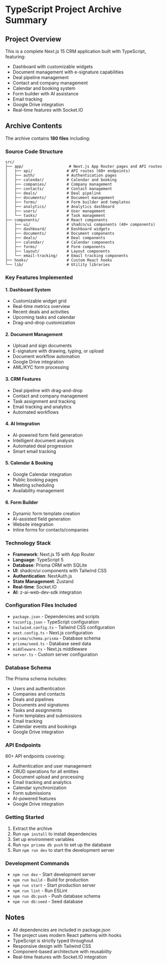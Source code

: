 # TypeScript Project Archive Summary

## Project Overview
This is a complete Next.js 15 CRM application built with TypeScript, featuring:
- Dashboard with customizable widgets
- Document management with e-signature capabilities
- Deal pipeline management
- Contact and company management
- Calendar and booking system
- Form builder with AI assistance
- Email tracking
- Google Drive integration
- Real-time features with Socket.IO

## Archive Contents
The archive contains **180 files** including:

### Source Code Structure
```
src/
├── app/                    # Next.js App Router pages and API routes
│   ├── api/               # API routes (60+ endpoints)
│   ├── auth/              # Authentication pages
│   ├── calendar/          # Calendar and booking
│   ├── companies/         # Company management
│   ├── contacts/          # Contact management
│   ├── deals/             # Deal pipeline
│   ├── documents/         # Document management
│   ├── forms/             # Form builder and templates
│   ├── analytics/         # Analytics dashboard
│   ├── users/             # User management
│   └── tasks/             # Task management
├── components/            # React components
│   ├── ui/                # shadcn/ui components (40+ components)
│   ├── dashboard/         # Dashboard widgets
│   ├── documents/         # Document components
│   ├── deals/             # Deal components
│   ├── calendar/          # Calendar components
│   ├── forms/             # Form components
│   ├── layout/            # Layout components
│   └── email-tracking/    # Email tracking components
├── hooks/                 # Custom React hooks
└── lib/                   # Utility libraries
```

### Key Features Implemented

#### 1. **Dashboard System**
- Customizable widget grid
- Real-time metrics overview
- Recent deals and activities
- Upcoming tasks and calendar
- Drag-and-drop customization

#### 2. **Document Management**
- Upload and sign documents
- E-signature with drawing, typing, or upload
- Document workflow automation
- Google Drive integration
- AML/KYC form processing

#### 3. **CRM Features**
- Deal pipeline with drag-and-drop
- Contact and company management
- Task assignment and tracking
- Email tracking and analytics
- Automated workflows

#### 4. **AI Integration**
- AI-powered form field generation
- Intelligent document analysis
- Automated deal progression
- Smart email tracking

#### 5. **Calendar & Booking**
- Google Calendar integration
- Public booking pages
- Meeting scheduling
- Availability management

#### 6. **Form Builder**
- Dynamic form template creation
- AI-assisted field generation
- Website integration
- Inline forms for contacts/companies

### Technology Stack
- **Framework**: Next.js 15 with App Router
- **Language**: TypeScript 5
- **Database**: Prisma ORM with SQLite
- **UI**: shadcn/ui components with Tailwind CSS
- **Authentication**: NextAuth.js
- **State Management**: Zustand
- **Real-time**: Socket.IO
- **AI**: z-ai-web-dev-sdk integration

### Configuration Files Included
- `package.json` - Dependencies and scripts
- `tsconfig.json` - TypeScript configuration
- `tailwind.config.ts` - Tailwind CSS configuration
- `next.config.ts` - Next.js configuration
- `prisma/schema.prisma` - Database schema
- `prisma/seed.ts` - Database seed data
- `middleware.ts` - Next.js middleware
- `server.ts` - Custom server configuration

### Database Schema
The Prisma schema includes:
- Users and authentication
- Companies and contacts
- Deals and pipelines
- Documents and signatures
- Tasks and assignments
- Form templates and submissions
- Email tracking
- Calendar events and bookings
- Google Drive integration

### API Endpoints
60+ API endpoints covering:
- Authentication and user management
- CRUD operations for all entities
- Document upload and processing
- Email tracking and analytics
- Calendar synchronization
- Form submissions
- AI-powered features
- Google Drive integration

### Getting Started
1. Extract the archive
2. Run `npm install` to install dependencies
3. Set up environment variables
4. Run `npx prisma db push` to set up the database
5. Run `npm run dev` to start the development server

### Development Commands
- `npm run dev` - Start development server
- `npm run build` - Build for production
- `npm run start` - Start production server
- `npm run lint` - Run ESLint
- `npm run db:push` - Push database schema
- `npm run db:seed` - Seed database

## Notes
- All dependencies are included in package.json
- The project uses modern React patterns with hooks
- TypeScript is strictly typed throughout
- Responsive design with Tailwind CSS
- Component-based architecture with reusability
- Real-time features with Socket.IO integration